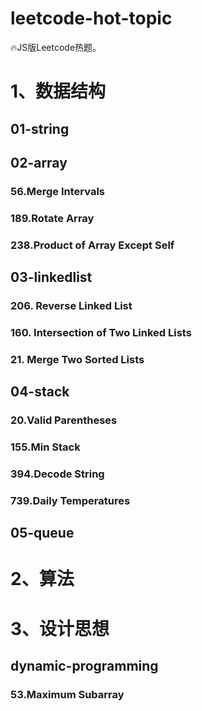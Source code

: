 # leetcode-hot-topic

🔥JS版Leetcode热题。

# 1、数据结构

## 01-string

## 02-array

### 56.Merge Intervals

### 189.Rotate Array

### 238.Product of Array Except Self

## 03-linkedlist

### 206. Reverse Linked List

### 160. Intersection of Two Linked Lists

### 21. Merge Two Sorted Lists

## 04-stack

### 20.Valid Parentheses

### 155.Min Stack

### 394.Decode String

### 739.Daily Temperatures

## 05-queue

# 2、算法

# 3、设计思想

## dynamic-programming

### 53.Maximum Subarray
